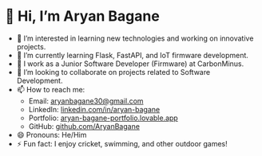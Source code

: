 # 👋 Hi, I’m Aryan Bagane  

- 👀 I’m interested in learning new technologies and working on innovative projects.  
- 🌱 I’m currently learning Flask, FastAPI, and IoT firmware development.  
- 💼 I work as a Junior Software Developer (Firmware) at CarbonMinus.  
- 💞️ I’m looking to collaborate on projects related to Software Development.  
- 📫 How to reach me:  
  - Email: [aryanbagane30@gmail.com](mailto:aryanbagane30@gmail.com)  
  - LinkedIn: [linkedin.com/in/aryan-bagane](https://www.linkedin.com/in/aryan-bagane)
  - Portfolio: [aryan-bagane-portfolio.lovable.app](https://aryan-bagane-portfolio.lovable.app)  
  - GitHub: [github.com/AryanBagane](https://github.com/AryanBagane)  
- 😄 Pronouns: He/Him  
- ⚡ Fun fact: I enjoy cricket, swimming, and other outdoor games!  

<!---
AryanBagane-dev/AryanBagane-dev is a ✨ special ✨ repository because its `README.md` (this file) appears on your GitHub profile.
You can click the Preview link to take a look at your changes.
--->

